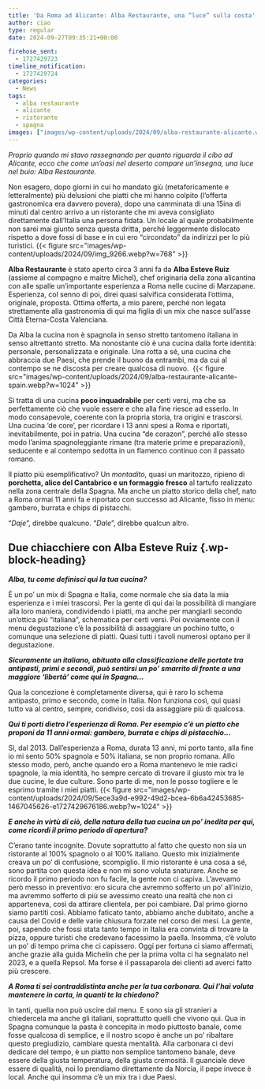 ```yaml
---
title: 'Da Roma ad Alicante: Alba Restaurante, una “luce” sulla costa'
author: ciao
type: regular
date: 2024-09-27T09:35:21+00:00

firehose_sent:
  - 1727429723
timeline_notification:
  - 1727429724
categories:
  - News
tags:
  - alba restaurante
  - alicante
  - ristorante
  - spagna
images: ["images/wp-content/uploads/2024/09/alba-restaurante-alicante.webp"]
---
```

  
_Proprio quando mi stavo rassegnando per quanto riguarda il cibo ad Alicante, ecco che come un’oasi nel deserto compare un’insegna, una luce nel buio: Alba Restaurante._

Non esagero, dopo giorni in cui ho mandato giù (metaforicamente e letteralmente) più delusioni che piatti che mi hanno colpito (l’offerta gastronomica era davvero povera), dopo una camminata di una 15ina di minuti dal centro arrivo a un ristorante che mi aveva consigliato direttamente dall’Italia una persona fidata. Un locale al quale probabilmente non sarei mai giunto senza questa dritta, perché leggermente dislocato rispetto a dove fossi di base e in cui ero “circondato” da indirizzi per lo più turistici.
{{< figure src="images/wp-content/uploads/2024/09/img_9266.webp?w=768" >}}
 

**Alba Restaurante** è stato aperto circa 3 anni fa da **Alba Esteve Ruiz** (assieme al compagno e maitre Michel), chef originaria della zona alicantina con alle spalle un’importante esperienza a Roma nelle cucine di Marzapane. Esperienza, col senno di poi, direi quasi salvifica considerata l’ottima, originale, proposta. Ottima offerta, a mio parere, perché non legata strettamente alla gastronomia di qui ma figlia di un mix che nasce sull’asse Città Eterna-Costa Valenciana.

Da Alba la cucina non è spagnola in senso stretto tantomeno italiana in senso altrettanto stretto. Ma nonostante ciò è una cucina dalla forte identità: personale, personalizzata e originale. Una rotta a sé, una cucina che abbraccia due Paesi, che prende il buono da entrambi, ma da cui al contempo se ne discosta per creare qualcosa di nuovo.&nbsp;
{{< figure src="images/wp-content/uploads/2024/09/alba-restaurante-alicante-spain.webp?w=1024" >}}
 

Si tratta di una cucina **poco inquadrabile** per certi versi, ma che sa perfettamente ciò che vuole essere e che alla fine riesce ad esserlo. In modo consapevole, coerente con la propria storia, tra origini e trascorsi. Una cucina ‘de core’, per ricordare i 13 anni spesi a Roma e riportati, inevitabilmente, poi in patria. Una cucina “de corazon”, perché allo stesso modo l’anima spagnoleggiante rimane (tra materie prime e preparazioni), seducente e al contempo sedotta in un flamenco continuo con il passato romano. 

Il piatto più esemplificativo? Un _montadito_, quasi un maritozzo, ripieno di **porchetta, alice del Cantabrico e un formaggio fresco** al tartufo realizzato nella zona centrale della Spagna. Ma anche un piatto storico della chef, nato a Roma ormai 11 anni fa e riportato con successo ad Alicante, fisso in menu: gambero, burrata e chips di pistacchi. 

“_Daje_”, direbbe qualcuno. “_Dale_”, direbbe qualcun altro.

## **Due chiacchiere con Alba Esteve Ruiz** {.wp-block-heading}

**_Alba, tu come definisci qui la tua cucina?&nbsp;_**

È un po’ un mix di Spagna e Italia, come normale che sia data la mia esperienza e i miei trascorsi. Per la gente di qui dai la possibilità di mangiare alla loro maniera, condividendo i piatti, ma anche per mangiarli secondo un’ottica più “italiana”, schematica per certi versi. Poi ovviamente con il menu degustazione c’è la possibilità di assaggiare un pochino tutto, o comunque una selezione di piatti. Quasi tutti i tavoli numerosi optano per il degustazione.&nbsp;

**_Sicuramente un italiano, abituato alla classificazione delle portate tra antipasti, primi e secondi, può sentirsi un po’ smarrito di fronte a una maggiore ‘libertà’ come qui in Spagna…_**

Qua la concezione è completamente diversa, qui è raro lo schema antipasto, primo e secondo, come in Italia. Non funziona così, qui quasi tutto va al centro, sempre, condiviso, così da assaggiare più di qualcosa.&nbsp;

**_Qui ti porti dietro l’esperienza di Roma. Per esempio c’è un piatto che proponi da 11 anni ormai: gambero, burrata e chips di pistacchio…_**

Sì, dal 2013. Dall’esperienza a Roma, durata 13 anni, mi porto tanto, alla fine io mi sento 50% spagnola e 50% italiana, se non proprio romana. Allo stesso modo, però, anche quando ero a Roma mantenevo le mie radici spagnole, la mia identità, ho sempre cercato di trovare il giusto mix tra le due cucine, le due culture. Sono parte di me, non le posso togliere e le esprimo tramite i miei piatti.
{{< figure src="images/wp-content/uploads/2024/09/5ece3a9d-e992-49d2-bcea-6b6a42453685-1467045626-e1727429676186.webp?w=1024" >}}
 

**_E anche in virtù di ciò, della natura della tua cucina un po’ inedita per qui, come ricordi il primo periodo di apertura?_**

C’erano tante incognite. Dovute soprattutto al fatto che questo non sia un ristorante al 100% spagnolo o al 100% italiano. Questo mix inizialmente creava un po’ di confusione, scompiglio. Il mio ristorante è una cosa a sé, sono partita con questa idea e non mi sono voluta snaturare. Anche se ricordo il primo periodo non fu facile, la gente non ci capiva. L’avevamo però messo in preventivo: ero sicura che avremmo sofferto un po’ all’inizio, ma avremmo sofferto di più se avessimo creato una realtà che non ci apparteneva, così da attirare clientela, per poi cambiare. Dal primo giorno siamo partiti così. Abbiamo faticato tanto, abbiamo anche dubitato, anche a causa del Covid e delle varie chiusura forzate nel corso dei mesi. La gente, poi, sapendo che fossi stata tanto tempo in Italia era convinta di trovare la pizza, oppure turisti che credevano facessimo la paella. Insomma, c’è voluto un po’ di tempo prima che ci capissero. Oggi per fortuna ci siamo affermati, anche grazie alla guida Michelin che per la prima volta ci ha segnalato nel 2023, e a quella Repsol. Ma forse è il passaparola dei clienti ad averci fatto più crescere.&nbsp;

**_A Roma ti sei contraddistinta anche per la tua carbonara. Qui l’hai voluta mantenere in carta, in quanti te la chiedono?_**

In tanti, quella non può uscire dal menu. E sono sia gli stranieri a chiedercela ma anche gli italiani, soprattutto quelli che vivono qui. Qua in Spagna comunque la pasta è concepita in modo piuttosto banale, come fosse qualcosa di semplice, e il nostro scopo è anche un po’ ribaltare questo pregiudizio, cambiare questa mentalità. Alla carbonara ci devi dedicare del tempo, è un piatto non semplice tantomeno banale, deve essere della giusta temperatura, della giusta cremosità. Il guanciale deve essere di qualità, noi lo prendiamo direttamente da Norcia, il pepe invece è local. Anche qui insomma c’è un mix tra i due Paesi.